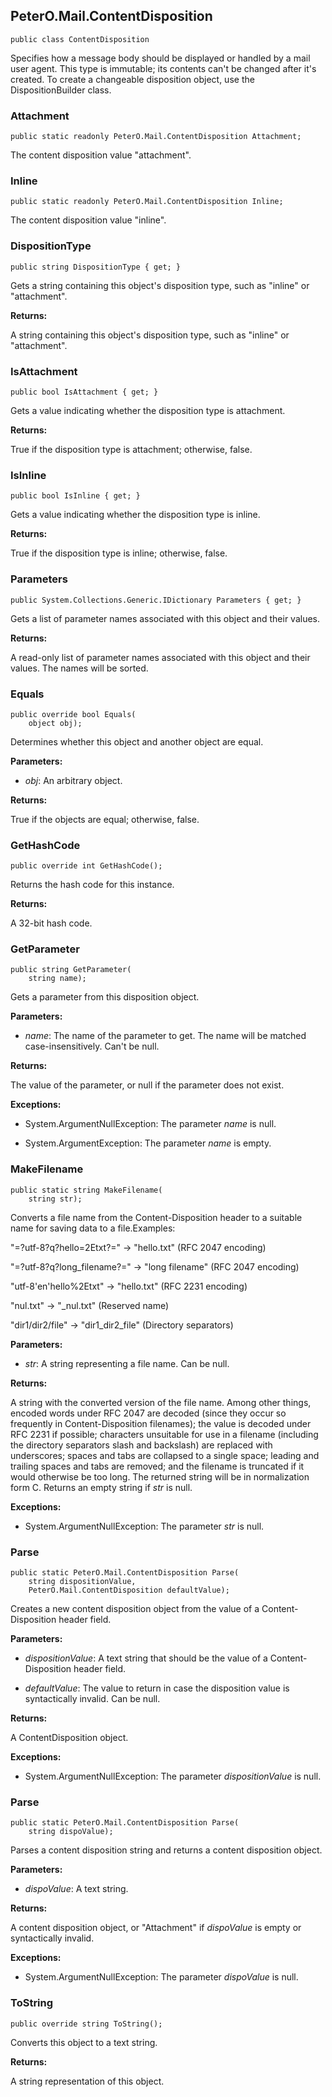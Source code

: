 ## PeterO.Mail.ContentDisposition

    public class ContentDisposition

Specifies how a message body should be displayed or handled by a mail user agent. This type is immutable; its contents can't be changed after it's created. To create a changeable disposition object, use the DispositionBuilder class.

### Attachment

    public static readonly PeterO.Mail.ContentDisposition Attachment;

The content disposition value "attachment".

### Inline

    public static readonly PeterO.Mail.ContentDisposition Inline;

The content disposition value "inline".

### DispositionType

    public string DispositionType { get; }

Gets a string containing this object's disposition type, such as "inline" or "attachment".

<b>Returns:</b>

A string containing this object's disposition type, such as "inline" or "attachment".

### IsAttachment

    public bool IsAttachment { get; }

Gets a value indicating whether the disposition type is attachment.

<b>Returns:</b>

True if the disposition type is attachment; otherwise, false.

### IsInline

    public bool IsInline { get; }

Gets a value indicating whether the disposition type is inline.

<b>Returns:</b>

True if the disposition type is inline; otherwise, false.

### Parameters

    public System.Collections.Generic.IDictionary Parameters { get; }

Gets a list of parameter names associated with this object and their values.

<b>Returns:</b>

A read-only list of parameter names associated with this object and their values. The names will be sorted.

### Equals

    public override bool Equals(
        object obj);

Determines whether this object and another object are equal.

<b>Parameters:</b>

 * <i>obj</i>: An arbitrary object.

<b>Returns:</b>

True if the objects are equal; otherwise, false.

### GetHashCode

    public override int GetHashCode();

Returns the hash code for this instance.

<b>Returns:</b>

A 32-bit hash code.

### GetParameter

    public string GetParameter(
        string name);

Gets a parameter from this disposition object.

<b>Parameters:</b>

 * <i>name</i>: The name of the parameter to get. The name will be matched case-insensitively. Can't be null.

<b>Returns:</b>

The value of the parameter, or null if the parameter does not exist.

<b>Exceptions:</b>

 * System.ArgumentNullException:
The parameter <i>name</i>
 is null.

 * System.ArgumentException:
The parameter <i>name</i>
 is empty.

### MakeFilename

    public static string MakeFilename(
        string str);

Converts a file name from the Content-Disposition header to a suitable name for saving data to a file.Examples:

"=?utf-8?q?hello=2Etxt?=" -> "hello.txt" (RFC 2047 encoding)

"=?utf-8?q?long_filename?=" -> "long filename" (RFC 2047 encoding)

"utf-8'en'hello%2Etxt" -> "hello.txt" (RFC 2231 encoding)

"nul.txt" -> "_nul.txt" (Reserved name)

"dir1/dir2/file" -> "dir1_dir2_file" (Directory separators)

<b>Parameters:</b>

 * <i>str</i>: A string representing a file name. Can be null.

<b>Returns:</b>

A string with the converted version of the file name. Among other things, encoded words under RFC 2047 are decoded (since they occur so frequently in Content-Disposition filenames); the value is decoded under RFC 2231 if possible; characters unsuitable for use in a filename (including the directory separators slash and backslash) are replaced with underscores; spaces and tabs are collapsed to a single space; leading and trailing spaces and tabs are removed; and the filename is truncated if it would otherwise be too long. The returned string will be in normalization form C. Returns an empty string if  <i>str</i>
 is null.

<b>Exceptions:</b>

 * System.ArgumentNullException:
The parameter <i>str</i>
 is null.

### Parse

    public static PeterO.Mail.ContentDisposition Parse(
        string dispositionValue,
        PeterO.Mail.ContentDisposition defaultValue);

Creates a new content disposition object from the value of a Content-Disposition header field.

<b>Parameters:</b>

 * <i>dispositionValue</i>: A text string that should be the value of a Content-Disposition header field.

 * <i>defaultValue</i>: The value to return in case the disposition value is syntactically invalid. Can be null.

<b>Returns:</b>

A ContentDisposition object.

<b>Exceptions:</b>

 * System.ArgumentNullException:
The parameter <i>dispositionValue</i>
 is null.

### Parse

    public static PeterO.Mail.ContentDisposition Parse(
        string dispoValue);

Parses a content disposition string and returns a content disposition object.

<b>Parameters:</b>

 * <i>dispoValue</i>: A text string.

<b>Returns:</b>

A content disposition object, or "Attachment" if  <i>dispoValue</i>
 is empty or syntactically invalid.

<b>Exceptions:</b>

 * System.ArgumentNullException:
The parameter <i>dispoValue</i>
 is null.

### ToString

    public override string ToString();

Converts this object to a text string.

<b>Returns:</b>

A string representation of this object.
